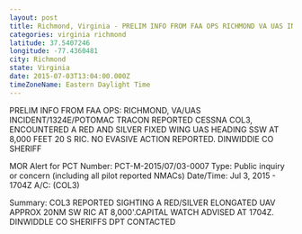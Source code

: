 ```yaml
---
layout: post
title: Richmond, Virginia - PRELIM INFO FROM FAA OPS RICHMOND VA UAS INCIDENT 1324E POTOMAC TRACON REPORTED CESSNA COL3
categories: virginia richmond
latitude: 37.5407246
longitude: -77.4360481
city: Richmond
state: Virginia
date: 2015-07-03T13:04:00.000Z
timeZoneName: Eastern Daylight Time
---
```


PRELIM INFO FROM FAA OPS: RICHMOND, VA/UAS INCIDENT/1324E/POTOMAC TRACON REPORTED CESSNA COL3, ENCOUNTERED A RED AND SILVER FIXED WING UAS HEADING SSW AT 8,000 FEET 20 S RIC. NO EVASIVE ACTION REPORTED. DINWIDDIE CO SHERIFF 







MOR Alert for PCT
Number: PCT-M-2015/07/03-0007
Type: Public inquiry or concern (including all pilot reported NMACs)
Date/Time: Jul 3, 2015 - 1704Z
A/C: (COL3)

Summary: COL3 REPORTED SIGHTING A RED/SILVER ELONGATED UAV APPROX 20NM SW RIC AT 8,000'.CAPITAL WATCH ADVISED AT 1704Z. DINWIDDLE CO SHERIFFS DPT CONTACTED